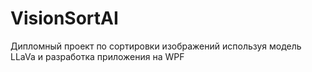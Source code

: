 # VisionSortAI
Дипломный проект по сортировки изображений используя модель LLaVa и разработка приложения на WPF 
